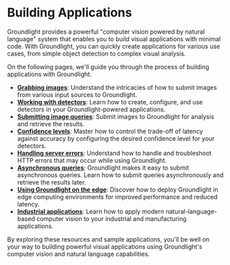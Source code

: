 # Building Applications

Groundlight provides a powerful "computer vision powered by natural language" system that enables you to build visual applications with minimal code. With Groundlight, you can quickly create applications for various use cases, from simple object detection to complex visual analysis.

On the following pages, we'll guide you through the process of building applications with Groundlight.
- **[Grabbing images](2-grabbing-images.md)**: Understand the intricacies of how to submit images from various input sources to Groundlight.
- **[Working with detectors](3-working-with-detectors.md)**: Learn how to create, configure, and use detectors in your Groundlight-powered applications.
- **[Submitting image queries](4-submitting-image-queries.md)**: Submit images to Groundlight for analysis and retrieve the results.
- **[Confidence levels](5-managing-confidence.md)**: Master how to control the trade-off of latency against accuracy by configuring the desired confidence level for your detectors.
- **[Handling server errors](6-handling-errors.md)**: Understand how to handle and troubleshoot HTTP errors that may occur while using Groundlight.
- **[Asynchronous queries](7-async-queries.md)**: Groundlight makes it easy to submit asynchronous queries. Learn how to submit queries asynchronously and retrieve the results later.
- **[Using Groundlight on the edge](8-edge.md)**: Discover how to deploy Groundlight in edge computing environments for improved performance and reduced latency.
- **[Industrial applications](../example-applications/9-industrial.md)**: Learn how to apply modern natural-language-based computer vision to your industrial and manufacturing applications.

By exploring these resources and sample applications, you'll be well on your way to building powerful visual applications using Groundlight's computer vision and natural language capabilities.
